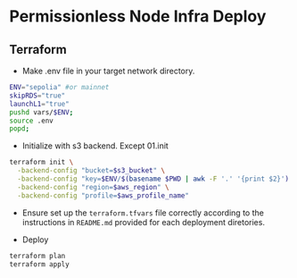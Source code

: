 # Permissionless Node Infra Deploy

## Terraform
* Make .env file in your target network directory.
```bash
ENV="sepolia" #or mainnet
skipRDS="true"
launchL1="true"
pushd vars/$ENV;
source .env
popd;
```

* Initialize with s3 backend. Except 01.init
```bash
terraform init \
  -backend-config "bucket=$s3_bucket" \
  -backend-config "key=$ENV/$(basename $PWD | awk -F '.' '{print $2}').tfstate" \
  -backend-config "region=$aws_region" \
  -backend-config "profile=$aws_profile_name"
```

* Ensure set up the `terraform.tfvars` file correctly according to the instructions in `README.md` provided for each deployment diretories.

* Deploy
```bash
terraform plan
terraform apply
```
